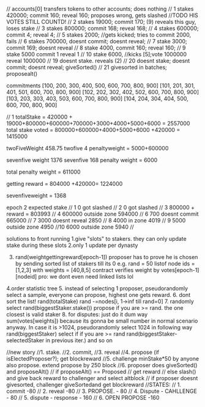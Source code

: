 // accounts[0] transfers tokens to other accounts; does nothing
// 1 stakes 420000; commit 160; reveal 160; proposes wrong, gets slashed //TODO HIS VOTES STILL COUNTD!
// 2 stakes 19000; commit 170; (9) reveals this guy, loses stake
// 3 stakes 800000; commit 168; reveal 168;
// 4 stakes 600000; commit 4; reveal 4;
// 5 stakes 2000; //gets kicked; tries to commit 2000, fails
// 6 stakes 700000, doesnt commit; doesnt reveal;
// 7 stake 3000; commit 169; doesnt reveal
// 8 stake 4000, commit 160; reveal 160;
// 9 stake 5000 commit 1 reveal 1
// 10 stake 6000,  //kicks [5];vote 1000000 reveal 1000000
// 19 doesnt stake. reveals (2)
// 20 doesnt stake; doesnt commit; doesnt reveal; giveSorted()
// 21 givesorted in batches; proposealt()

commitments
[100, 200, 300, 400, 500, 600, 700, 800, 900]
[101, 201, 301, 401, 501, 600, 700, 800, 900]
[102, 202, 302, 402, 502, 600, 700, 800, 900]
[103, 203, 303, 403, 503, 600, 700, 800, 900]
[104, 204, 304, 404, 500, 600, 700, 800, 900]


// 1
totalStake = 420000 + 19000+800000+600000+700000+3000+4000+5000+6000 = 2557000
total stake voted = 800000+600000+4000+5000+6000 +420000 = 1415000

twoFiveWeight 458.75
twofive 4
penaltyweight = 5000+600000

sevenfive weight 1376
sevenfive 168
penalty weight = 6000

total penalty weight = 611000

getting reward = 804000 +420000= 1224000

sevenfiveweight = 1368

epoch 2 expected stake
// 1 0 got slashed
// 2 0 got slashed
// 3 800000 + reward = 803993
// 4 600000 outside zone 594000
// 6 700 doesnt commit 665000
// 7 3000 doesnt reveal 2850
// 8 4000 in zone 4019
// 9 5000 outside zone 4950
//10 6000 outside zone 5940
//


solutions to front running
1.give "slots" to stakers. they can only update stake during these slots
2.only 1 update per dynasty

3. rand(weightgettingreward[epoch-1])
proposer has to prove he is chosen by sending sorted list of stakers till its 0
e.g. rand = 50
listof node ids = [1,2,3] with weights = [40,8,5]
contract verifies weight by votes[epoch-1][nodeid]
pro: we dont even need linked lists lol

4.order statistic tree
5. instead of selecting 1 proposer, pseudorandomly select a sample, everyone can propose, highest one gets reward.
6. dont sort the list!
rand(totalStake)
rand -=nodes[i, 1->inf till rand=0]
7. randomly select rand(biggestStaker.stake())
propose if you are >= rand. the one closest is valid staker
8. for disputes:
just do it dum way sum(votes[weights]) because its gonna be small number in normal scenario anyway.
In case it is >1024, pseudorandomly select 1024 in following way
rand(biggestStaker) select if if you are >= rand
rand(biggestStaker-selectedStaker in previous iter.) and so on

//new story
//1. stake.
//2. commit,
//3. reveal
//4. propose (if isElectedProposer?); get blockreward
//5. challenge minStake*50 by anyone also propose. extend propose by 250 block
//6. proposer does giveSorted() and proposeAlt()
//      if proposeAlt() == Proposed
//      get reward
//      else slash() and give back reward to challenger and select altblock
//      if proposer doesnt givesorted, challenger giveSortedand get blockreward
//STATES:
// 1. commit -80
// 2. reveal -80
// 3. PROPOSE. - 80
// 4. Dispute - CAHLLENGE - 80
// 5. dispute - response - 160
// 6. OPEN PROPOSE -160
